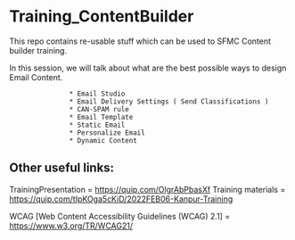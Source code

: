 # Training_ContentBuilder
This repo contains re-usable stuff which can be used to SFMC Content builder training.

In this session, we will talk about what are the best possible ways to design Email Content.

                   * Email Studio
                   * Email Delivery Settings ( Send Classifications )
                   * CAN-SPAM rule
                   * Email Template
                   * Static Email
                   * Personalize Email
                   * Dynamic Content


## Other useful links:
TrainingPresentation = https://quip.com/OlgrAbPbasXf
Training materials   = https://quip.com/tIpKOga5cKiD/2022FEB06-Kanpur-Training

WCAG [Web Content Accessibility Guidelines (WCAG) 2.1] = https://www.w3.org/TR/WCAG21/
